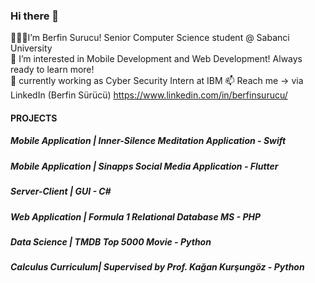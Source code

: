 ### Hi there 👋

<!--
**surucux/surucux** is a ✨ _special_ ✨ repository because its `README.md` (this file) appears on your GitHub profile.

Here are some ideas to get you started:

- 🔭 I’m currently working on ...
- 🌱 I’m currently learning ...
- 👯 I’m looking to collaborate on ...
- 🤔 I’m looking for help with ...
- 💬 Ask me about ...
- 📫 How to reach me: ...
- 😄 Pronouns: ...
- ⚡ Fun fact: ...
-->
👋👩‍💻I’m Berfin Surucu! Senior Computer Science student @ Sabanci University  <br>
👀 I’m interested in Mobile Development and Web Development! Always ready to learn more!<br>
👥 currently working as Cyber Security Intern at IBM
📫 Reach me -> via LinkedIn (Berfin Sürücü) https://www.linkedin.com/in/berfinsurucu/


<h4>PROJECTS</h4>
<h5>Mobile Application | Inner-Silence Meditation Application - Swift</h5>
  
  
<h5>Mobile Application | Sinapps Social Media Application - Flutter</h5>

  
<h5>Server-Client | GUI - C#</h5>
  
<h5>Web Application | Formula 1 Relational Database MS - PHP</h5>

  
<h5>Data Science | TMDB Top 5000 Movie - Python</h5>

  
<h5>Calculus Curriculum| Supervised by Prof. Kağan Kurşungöz - Python</h5>
